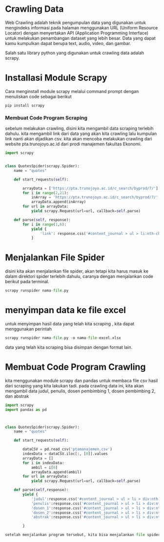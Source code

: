 # Crawling Data

Web Crawling adalah teknik pengumpulan data yang digunakan untuk mengindeks informasi pada halaman menggunakan URL (Uniform Resource Locator) dengan menyertakan API (Application Programming Interface) untuk melakukan penambangan dataset yang lebih besar. Data yang dapat kamu kumpulkan dapat berupa text, audio, video, dan gambar.

Salah satu library python yang digunakan untuk crawling data adalah scrapy.

# Installasi Module Scrapy

Cara menginstall module scrapy melalui command prompt dengan menuliskan code sebagai berikut

```{tableofcontents}
pip install scrapy
```

### Membuat Code Program Scraping

sebelum melakukan crawling, disini kita mengambil data scraping terlebih dahulu. kita mengambil link dari data yang akan kita crawling lalu kumpulan link nanti akan dijadikan csv. kita akan mencoba melakukan crawling dari website pta.trunojoyo.ac.id dari prodi manajemen fakultas Ekonomi.

```python
import scrapy


class QuotesSpider(scrapy.Spider):
    name = "quotes"

    def start_requests(self):

        arrayData = ['https://pta.trunojoyo.ac.id/c_search/byprod/7/']
        for i in range(2,21):
            inArray = 'https://pta.trunojoyo.ac.id/c_search/byprod/7/' + str(i)
            arrayData.append(inArray)
        for url in arrayData:
            yield scrapy.Request(url=url, callback=self.parse)

    def parse(self, response):
        for i in range(1,6):
            yield {
                'link': response.css('#content_journal > ul > li:nth-child(' + str(i) + ') > div:nth-child(3) > a::attr(href)').extract()
            }
```

# Menjalankan File Spider

disini kita akan menjalankan file spider, akan tetapi kita harus masuk ke dalam direktori spider terlebih dahulu, caranya dengan menjalankan code berikut pada terminal.

```python
scrapy runspider nama-file.py
```

# menyimpan data ke file excel

untuk menyimpan hasil data yang telah kita scraping , kita dapat menggunakan perintah

```python
scrapy runspider nama-file.py -o nama-file-excel.xlsx
```

data yang telah kita scraping bisa disimpan dengan format lain.

# Membuat Code Program Crawling

kita menggunakan module scrapy dan pandas untuk membaca file csv hasil dari scraping yang kita lakukan tadi. pada crawling data ini, kita akan mengambil data judul, penulis, dosen pembimbing 1, dosen pembimbing 2, dan abstrak

```python
import scrapy
import pandas as pd



class QuotesSpider(scrapy.Spider):
    name = "quotes"

    def start_requests(self):

        dataCSV = pd.read_csv('ptamanajemen.csv')
        indexData = dataCSV.iloc[:, [0]].values
        arrayData = []
        for i in indexData:
            ambil = i[0]
            arrayData.append(ambil)
        for url in arrayData:
            yield scrapy.Request(url=url, callback=self.parse)

    def parse(self,response):
        yield {
            'judul':response.css('#content_journal > ul > li > div:nth-child(2) > a::text').extract(),
            'penulis':response.css('#content_journal > ul > li > div:nth-child(2) > div:nth-child(2)> span::text').extract(),
            'dosen_1':response.css('#content_journal > ul > li > div:nth-child(2) > div:nth-child(3)> span::text').extract(),
            'dosen_2':response.css('#content_journal > ul > li > div:nth-child(2) > div:nth-child(4)> span::text').extract(),
            'abstrak':response.css('#content_journal > ul > li > div:nth-child(4) > div:nth-child(2) > p::text').extract(),

        }

setelah menjalankan program tersebut, kita bisa menjalankan file spider dan menyimpan file hasil crawling dengan cara seperti diatas.
```
